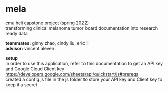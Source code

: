 # mela
cmu hcii capstone project (spring 2022)  
transforming clinical melanoma tumor board documentation into research ready data  

**teammates:** ginny zhao, cindy liu, eric li  
**advisor:** vincent aleven  

**setup**  
in order to use this application, refer to this documentation to get an API key and Google Cloud Client key  
https://developers.google.com/sheets/api/quickstart/js#prereqs  
created a config.js file in the js folder to store your API key and Client key to keep it a secret
